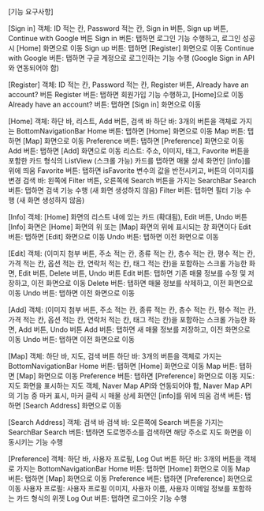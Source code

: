 [기능 요구사항]

[Sign in]
    객체: ID 적는 칸, Password 적는 칸, Sign in 버튼, Sign up 버튼, Continue with Google 버튼
    Sign in 버튼: 탭하면 로그인 기능 수행하고, 로그인 성공 시 [Home] 화면으로 이동
    Sign up 버튼: 탭하면 [Register] 화면으로 이동
    Continue with Google 버튼: 탭하면 구글 계정으로 로그인하는 기능 수행 (Google Sign in API와 연동되어야 함) 

[Register]
    객체: ID 적는 칸, Password 적는 칸, Register 버튼, Already have an account? 버튼
    Register 버튼: 탭하면 회원가입 기능 수행하고, [Home]으로 이동
    Already have an account? 버튼: 탭하면 [Sign in] 화면으로 이동

[Home]
    객체: 하단 바, 리스트, Add 버튼, 검색 바
    하단 바:
        3개의 버튼을 객체로 가지는 BottomNavigationBar
        Home 버튼: 탭하면 [Home] 화면으로 이동
        Map 버튼: 탭하면 [Map] 화면으로 이동
        Preference 버튼: 탭하면 [Preference] 화면으로 이동
    Add 버튼: 탭하면 [Add] 화면으로 이동
    리스트:
        주소, 이미지, 태그, Favorite 버튼을 포함한 카드 형식의 ListView (스크롤 가능)
        카드를 탭하면 매물 상세 화면인 [info]를 위에 띄움
        Favorite 버튼: 탭하면 isFavorite 변수의 값을 반전시키고, 버튼의 이미지를 변경
    검색 바:
        왼쪽에 Filter 버튼, 오른쪽에 Search 버튼을 가지는 SearchBar
        Search 버튼: 탭하면 검색 기능 수행 (새 화면 생성하지 않음)
        Filter 버튼: 탭하면 필터 기능 수행 (새 화면 생성하지 않음)

[Info]
    객체: [Home] 화면의 리스트 내에 있는 카드 (확대됨), Edit 버튼, Undo 버튼
    [Info] 화면은 [Home] 화면의 위 또는 [Map] 화면의 위에 표시되는 창 화면이다
    Edit 버튼: 탭하면 [Edit] 화면으로 이동
    Undo 버튼: 탭하면 이전 화면으로 이동

[Edit]
    객체: (이미지 첨부 버튼, 주소 적는 칸, 종류 적는 칸, 층수 적는 칸, 평수 적는 칸, 가격 적는 칸, 옵션 적는 칸, 연락처 적는 칸, 태그 적는 칸)을 포함하는 스크롤 가능한 화면, Edit 버튼, Delete 버튼, Undo 버튼
    Edit 버튼: 탭하면 기존 매물 정보를 수정 및 저장하고, 이전 화면으로 이동
    Delete 버튼: 탭하면 매물 정보를 삭제하고, 이전 화면으로 이동
    Undo 버튼: 탭하면 이전 화면으로 이동

[Add]
    객체: (이미지 첨부 버튼, 주소 적는 칸, 종류 적는 칸, 층수 적는 칸, 평수 적는 칸, 가격 적는 칸, 옵션 적는 칸, 연락처 적는 칸, 태그 적는 칸)을 포함하는 스크롤 가능한 화면, Add 버튼, Undo 버튼
    Add 버튼: 탭하면 새 매물 정보를 저장하고, 이전 화면으로 이동
    Undo 버튼: 탭하면 이전 화면으로 이동

[Map]
    객체: 하단 바, 지도, 검색 버튼
    하단 바:
        3개의 버튼을 객체로 가지는 BottomNavigationBar
        Home 버튼: 탭하면 [Home] 화면으로 이동
        Map 버튼: 탭하면 [Map] 화면으로 이동
        Preference 버튼: 탭하면 [Preference] 화면으로 이동
    지도:
        지도 화면을 표시하는 지도 객체, Naver Map API와 연동되어야 함, Naver Map API의 기능 중 마커 표시, 마커 클릭 시 매물 상세 화면인 [info]를 위에 띄움
    검색 버튼: 탭하면 [Search Address] 화면으로 이동

[Search Address]
    객체: 검색 바
    검색 바:
        오른쪽에 Search 버튼을 가지는 SearchBar
        Search 버튼: 탭하면 도로명주소를 검색하면 해당 주소로 지도 화면을 이동시키는 기능 수행

[Preference]
    객체: 하단 바, 사용자 프로필, Log Out 버튼
    하단 바:
        3개의 버튼을 객체로 가지는 BottomNavigationBar
        Home 버튼: 탭하면 [Home] 화면으로 이동
        Map 버튼: 탭하면 [Map] 화면으로 이동
        Preference 버튼: 탭하면 [Preference] 화면으로 이동
    사용자 프로필:
        사용자 프로필 이미지, 사용자 이름, 사용자 이메일 정보를 포함하는 카드 형식의 위젯
    Log Out 버튼: 탭하면 로그아웃 기능 수행
